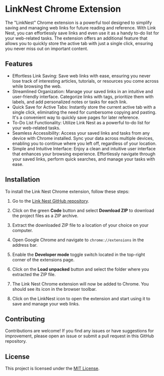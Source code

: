 # LinkNest Chrome Extension

The "LinkNest" Chrome extension is a powerful tool designed to simplify saving and managing web links for future reading and reference. With Link Nest, you can effortlessly save links and even use it as a handy to-do list for your web-related tasks. The extension offers an additional feature that allows you to quickly store the active tab with just a single click, ensuring you never miss out on important content.

## Features

- Effortless Link Saving: Save web links with ease, ensuring you never lose track of interesting articles, tutorials, or resources you come across while browsing the web.
- Streamlined Organization: Manage your saved links in an intuitive and user-friendly interface. Categorize links with tags, prioritize them with labels, and add personalized notes or tasks for each link.
- Quick Save for Active Tabs: Instantly store the current active tab with a single click, eliminating the need for cumbersome copying and pasting. It's a convenient way to quickly save pages for later reference.
- To-Do List Functionality: Utilize Link Nest as a powerful to-do list for your web-related tasks.
- Seamless Accessibility: Access your saved links and tasks from any device with Chrome installed. Sync your data across multiple devices, enabling you to continue where you left off, regardless of your location.
- Simple and Intuitive Interface: Enjoy a clean and intuitive user interface that enhances your browsing experience. Effortlessly navigate through your saved links, perform quick searches, and manage your tasks with ease.

## Installation

To install the Link Nest Chrome extension, follow these steps:

1. Go to the [Link Nest GitHub repository](https://github.com/shubhjena/LinkNestChromeExtension).

2. Click on the green **Code** button and select **Download ZIP** to download the project files as a ZIP archive.

3. Extract the downloaded ZIP file to a location of your choice on your computer.

4. Open Google Chrome and navigate to `chrome://extensions` in the address bar.

5. Enable the **Developer mode** toggle switch located in the top-right corner of the extensions page.

6. Click on the **Load unpacked** button and select the folder where you extracted the ZIP file.

7. The Link Nest Chrome extension will now be added to Chrome. You should see its icon in the browser toolbar.

8. Click on the LinkNest icon to open the extension and start using it to save and manage your web links.

## Contributing

Contributions are welcome! If you find any issues or have suggestions for improvement, please open an issue or submit a pull request in this GitHub repository.

## License

This project is licensed under the [MIT License](LICENSE).

